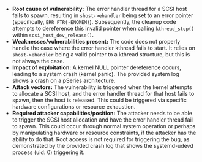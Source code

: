 - **Root cause of vulnerability:** The error handler thread for a SCSI host fails to spawn, resulting in `shost->ehandler` being set to an error pointer (specifically, `ERR_PTR(-ENOMEM)`). Subsequently, the cleanup code attempts to dereference this invalid pointer when calling `kthread_stop()` within `scsi_host_dev_release()`.
- **Weaknesses/vulnerabilities present:** The code does not properly handle the case where the error handler kthread fails to start. It relies on `shost->ehandler` being a valid pointer to a kthread structure, but this is not always the case.
- **Impact of exploitation:** A kernel NULL pointer dereference occurs, leading to a system crash (kernel panic). The provided system log shows a crash on a pSeries architecture.
- **Attack vectors:** The vulnerability is triggered when the kernel attempts to allocate a SCSI host, and the error handler thread for that host fails to spawn, then the host is released. This could be triggered via specific hardware configurations or resource exhaustion.
- **Required attacker capabilities/position:** The attacker needs to be able to trigger the SCSI host allocation and have the error handler thread fail to spawn. This could occur through normal system operation or perhaps by manipulating hardware or resource constraints, if the attacker has the ability to do that. Root access is not required for triggering the bug, as demonstrated by the provided crash log that shows the systemd-udevd process (uid: 0) triggering it.